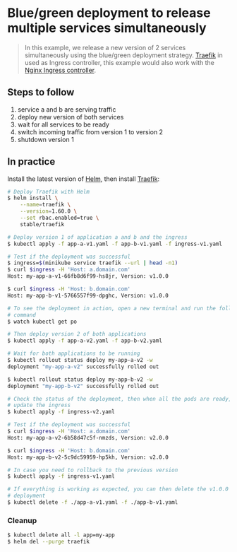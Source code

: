 Blue/green deployment to release multiple services simultaneously
=================================================================

> In this example, we release a new version of 2 services simultaneously using
the blue/green deployment strategy. [Traefik](https://traefik.io) in used as
Ingress controller, this example would also work with the
[Nginx Ingress controller](https://github.com/kubernetes/ingress-nginx).

## Steps to follow

1. service a and b are serving traffic
1. deploy new version of both services
1. wait for all services to be ready
1. switch incoming traffic from version 1 to version 2
1. shutdown version 1

## In practice

Install the latest version of
[Helm](https://docs.helm.sh/using_helm/#installing-helm), then install
[Traefik](https://traefik.io/):

```bash
# Deploy Traefik with Helm
$ helm install \
    --name=traefik \
    --version=1.60.0 \
    --set rbac.enabled=true \
    stable/traefik

# Deploy version 1 of application a and b and the ingress
$ kubectl apply -f app-a-v1.yaml -f app-b-v1.yaml -f ingress-v1.yaml

# Test if the deployment was successful
$ ingress=$(minikube service traefik --url | head -n1)
$ curl $ingress -H 'Host: a.domain.com'
Host: my-app-a-v1-66fb8d6f99-hs8jr, Version: v1.0.0

$ curl $ingress -H 'Host: b.domain.com'
Host: my-app-b-v1-5766557f99-dpghc, Version: v1.0.0

# To see the deployment in action, open a new terminal and run the following
# command
$ watch kubectl get po

# Then deploy version 2 of both applications
$ kubectl apply -f app-a-v2.yaml -f app-b-v2.yaml

# Wait for both applications to be running
$ kubectl rollout status deploy my-app-a-v2 -w
deployment "my-app-a-v2" successfully rolled out

$ kubectl rollout status deploy my-app-b-v2 -w
deployment "my-app-b-v2" successfully rolled out

# Check the status of the deployment, then when all the pods are ready, you can
# update the ingress
$ kubectl apply -f ingress-v2.yaml

# Test if the deployment was successful
$ curl $ingress -H 'Host: a.domain.com'
Host: my-app-a-v2-6b58d47c5f-nmzds, Version: v2.0.0

$ curl $ingress -H 'Host: b.domain.com'
Host: my-app-b-v2-5c9dc59959-hp5kh, Version: v2.0.0

# In case you need to rollback to the previous version
$ kubectl apply -f ingress-v1.yaml

# If everything is working as expected, you can then delete the v1.0.0
# deployment
$ kubectl delete -f ./app-a-v1.yaml -f ./app-b-v1.yaml
```

### Cleanup

```bash
$ kubectl delete all -l app=my-app
$ helm del --purge traefik
```
